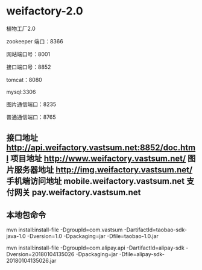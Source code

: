 # weifactory-2.0
植物工厂2.0

zookeeper 端口：8366

网站端口号：8001

接口端口号：8852

tomcat：8080

mysql:3306

图片通信端口：8235

普通通信端口：8765

接口地址
http://api.weifactory.vastsum.net:8852/doc.html
项目地址
http://www.weifactory.vastsum.net/
图片服务器地址
http://img.weifactory.vastsum.net/
手机端访问地址
mobile.weifactory.vastsum.net
支付网关
pay.weifactory.vastsum.net
--------
## 本地包命令
mvn install:install-file -DgroupId=com.vastsum -DartifactId=taobao-sdk-java-1.0 -Dversion=1.0 -Dpackaging=jar -Dfile=taobao-1.0.jar

mvn install:install-file -DgroupId=com.alipay.api -DartifactId=alipay-sdk -Dversion=20180104135026 -Dpackaging=jar -Dfile=alipay-sdk-20180104135026.jar




